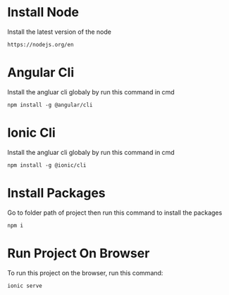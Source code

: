 
# Install Node 

Install the latest version of the node

```https
https://nodejs.org/en
```
# Angular Cli

Install the angluar cli globaly by run this command in cmd
```https
npm install -g @angular/cli
```

# Ionic Cli

Install the angluar cli globaly by run this command in cmd
```https
npm install -g @ionic/cli
```



# Install Packages
Go to folder path of project then run this command to install the packages

```https
npm i
```

# Run Project On Browser
To run this project on the browser, run this command:

```https
ionic serve
```

